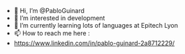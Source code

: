 - 👋 Hi, I’m @PabloGuinard
- 👀 I’m interested in development
- 🌱 I’m currently learning lots of languages at Epitech Lyon
- 📫 How to reach me here :
- https://www.linkedin.com/in/pablo-guinard-2a8712229/

<!---
PabloGuinard/PabloGuinard is a ✨ special ✨ repository because its `README.md` (this file) appears on your GitHub profile.
You can click the Preview link to take a look at your changes.
--->
